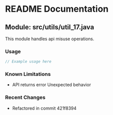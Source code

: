 # README Documentation

## Module: src/utils/util_17.java

This module handles api misuse operations.

### Usage

```javascript
// Example usage here
```

### Known Limitations

- API returns error Unexpected behavior

### Recent Changes

- Refactored in commit 421f8394
